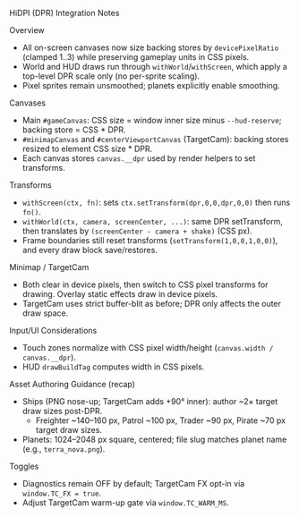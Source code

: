 HiDPI (DPR) Integration Notes

Overview
- All on-screen canvases now size backing stores by `devicePixelRatio` (clamped 1..3) while preserving gameplay units in CSS pixels.
- World and HUD draws run through `withWorld`/`withScreen`, which apply a top-level DPR scale only (no per-sprite scaling).
- Pixel sprites remain unsmoothed; planets explicitly enable smoothing.

Canvases
- Main `#gameCanvas`: CSS size = window inner size minus `--hud-reserve`; backing store = CSS * DPR.
- `#minimapCanvas` and `#centerViewportCanvas` (TargetCam): backing stores resized to element CSS size * DPR.
- Each canvas stores `canvas.__dpr` used by render helpers to set transforms.

Transforms
- `withScreen(ctx, fn)`: sets `ctx.setTransform(dpr,0,0,dpr,0,0)` then runs `fn()`.
- `withWorld(ctx, camera, screenCenter, ...)`: same DPR setTransform, then translates by `(screenCenter - camera + shake)` (CSS px).
- Frame boundaries still reset transforms (`setTransform(1,0,0,1,0,0)`), and every draw block save/restores.

Minimap / TargetCam
- Both clear in device pixels, then switch to CSS pixel transforms for drawing. Overlay static effects draw in device pixels.
- TargetCam uses strict buffer-blit as before; DPR only affects the outer draw space.

Input/UI Considerations
- Touch zones normalize with CSS pixel width/height (`canvas.width / canvas.__dpr`).
- HUD `drawBuildTag` computes width in CSS pixels.

Asset Authoring Guidance (recap)
- Ships (PNG nose-up; TargetCam adds +90° inner): author ~2× target draw sizes post-DPR.
  - Freighter ~140–160 px, Patrol ~100 px, Trader ~90 px, Pirate ~70 px target draw sizes.
- Planets: 1024–2048 px square, centered; file slug matches planet name (e.g., `terra_nova.png`).

Toggles
- Diagnostics remain OFF by default; TargetCam FX opt-in via `window.TC_FX = true`.
- Adjust TargetCam warm-up gate via `window.TC_WARM_MS`.

